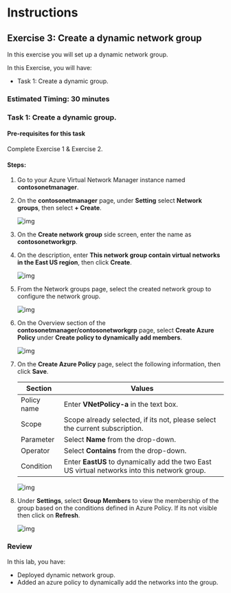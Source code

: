 # Instructions

## Exercise 3: Create a dynamic network group

In this exercise you will set up a dynamic network group.

In this Exercise, you will have:

  + Task 1: Create a dynamic group.

### Estimated Timing: 30 minutes

### Task 1: Create a dynamic group.

#### Pre-requisites for this task

Complete Exercise 1 & Exercise 2.

#### Steps:

1. Go to your Azure Virtual Network Manager instance named **contosonetmanager**.

2. On the **contosonetmanager** page, under **Setting** select **Network groups**, then select **+ Create**.

    ![img](../media/dyn1.png)

3. On the **Create network group** side screen, enter the name as **contosonetworkgrp**.

4. On the description, enter **This network group contain virtual networks in the East US region**, then click **Create**.

    ![img](../media/dyn2.png)

5. From the Network groups page, select the created network group to configure the network group.

    ![img](../media/dyn3.png)

6. On the Overview section of the **contosonetmanager/contosonetworkgrp** page, select **Create Azure Policy** under **Create policy to dynamically add members**.

    ![img](../media/dyn4.png)

7. On the **Create Azure Policy** page, select the following information, then click **Save**.

    | Section | Values |
    | ------- | ------ |
    | Policy name | Enter **VNetPolicy-a** in the text box. |
    | Scope | Scope already selected, if its not, please select the current subscription. |
    | Parameter | Select **Name** from the drop-down.|
    | Operator | Select **Contains** from the drop-down. |
    | Condition | Enter **EastUS** to dynamically add the two East US virtual networks into this network group. |
  
    ![img](../media/dyn5.png)

8. Under **Settings**, select **Group Members** to view the membership of the group based on the conditions defined in Azure Policy. If its not visible then click on **Refresh**.

    ![img](../media/dyn6.png)

### Review

In this lab, you have:

+ Deployed dynamic network group.
+ Added an azure policy to dynamically add the networks into the group.
